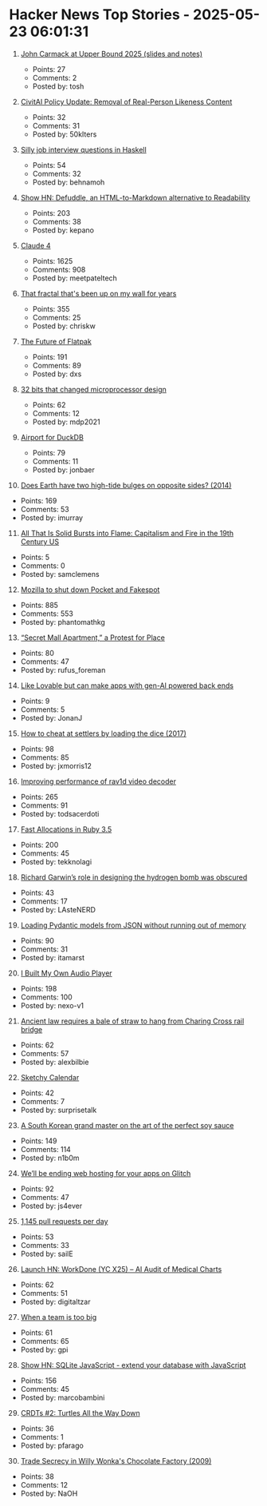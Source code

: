 # Hacker News Top Stories - 2025-05-23 06:01:31

1. [John Carmack at Upper Bound 2025 (slides and notes)](https://twitter.com/ID_AA_Carmack/status/1925710474366034326)
   - Points: 27
   - Comments: 2
   - Posted by: tosh

2. [CivitAI Policy Update: Removal of Real-Person Likeness Content](https://civitai.com/articles/15022/policy-update-removal-of-real-person-likeness-content)
   - Points: 32
   - Comments: 31
   - Posted by: 50kIters

3. [Silly job interview questions in Haskell](https://chrispenner.ca/posts/interview)
   - Points: 54
   - Comments: 32
   - Posted by: behnamoh

4. [Show HN: Defuddle, an HTML-to-Markdown alternative to Readability](https://github.com/kepano/defuddle)
   - Points: 203
   - Comments: 38
   - Posted by: kepano

5. [Claude 4](https://www.anthropic.com/news/claude-4)
   - Points: 1625
   - Comments: 908
   - Posted by: meetpateltech

6. [That fractal that's been up on my wall for years](https://chriskw.xyz/2025/05/21/Fractal/)
   - Points: 355
   - Comments: 25
   - Posted by: chriskw

7. [The Future of Flatpak](https://lwn.net/Articles/1020571/)
   - Points: 191
   - Comments: 89
   - Posted by: dxs

8. [32 bits that changed microprocessor design](https://spectrum.ieee.org/bellmac-32-ieee-milestone)
   - Points: 62
   - Comments: 12
   - Posted by: mdp2021

9. [Airport for DuckDB](https://airport.query.farm/)
   - Points: 79
   - Comments: 11
   - Posted by: jonbaer

10. [Does Earth have two high-tide bulges on opposite sides? (2014)](http://physics.stackexchange.com/questions/121830/does-earth-really-have-two-high-tide-bulges-on-opposite-sides)
   - Points: 169
   - Comments: 53
   - Posted by: imurray

11. [All That Is Solid Bursts into Flame: Capitalism and Fire in the 19th Century US](https://academic.oup.com/past/article/265/1/97/7625037)
   - Points: 5
   - Comments: 0
   - Posted by: samclemens

12. [Mozilla to shut down Pocket and Fakespot](https://support.mozilla.org/en-US/kb/future-of-pocket)
   - Points: 885
   - Comments: 553
   - Posted by: phantomathkg

13. [“Secret Mall Apartment,” a Protest for Place](https://modernagejournal.com/secret-mall-apartment-a-protest-for-place/251023/)
   - Points: 80
   - Comments: 47
   - Posted by: rufus_foreman

14. [Like Lovable but can make apps with gen-AI powered back ends](https://getcreatr.com/)
   - Points: 9
   - Comments: 5
   - Posted by: JonanJ

15. [How to cheat at settlers by loading the dice (2017)](https://izbicki.me/blog/how-to-cheat-at-settlers-of-catan-by-loading-the-dice-and-prove-it-with-p-values.html)
   - Points: 98
   - Comments: 85
   - Posted by: jxmorris12

16. [Improving performance of rav1d video decoder](https://ohadravid.github.io/posts/2025-05-rav1d-faster/)
   - Points: 265
   - Comments: 91
   - Posted by: todsacerdoti

17. [Fast Allocations in Ruby 3.5](https://railsatscale.com/2025-05-21-fast-allocations-in-ruby-3-5/)
   - Points: 200
   - Comments: 45
   - Posted by: tekknolagi

18. [Richard Garwin’s role in designing the hydrogen bomb was obscured](https://www.nytimes.com/2025/05/19/science/richard-garwin-hydrogen-bomb.html)
   - Points: 43
   - Comments: 17
   - Posted by: LAsteNERD

19. [Loading Pydantic models from JSON without running out of memory](https://pythonspeed.com/articles/pydantic-json-memory/)
   - Points: 90
   - Comments: 31
   - Posted by: itamarst

20. [I Built My Own Audio Player](https://nexo.sh/posts/why-i-built-a-native-mp3-player-in-swiftui/)
   - Points: 198
   - Comments: 100
   - Posted by: nexo-v1

21. [Ancient law requires a bale of straw to hang from Charing Cross rail bridge](https://www.ianvisits.co.uk/articles/ancient-law-requires-a-bale-of-hay-to-hang-from-charing-cross-rail-bridge-81318/)
   - Points: 62
   - Comments: 57
   - Posted by: alexbilbie

22. [Sketchy Calendar](https://www.inkandswitch.com/ink/notes/sketchy-calendar/)
   - Points: 42
   - Comments: 7
   - Posted by: surprisetalk

23. [A South Korean grand master on the art of the perfect soy sauce](https://www.theguardian.com/world/2025/may/21/without-time-there-is-no-flavour-a-south-korean-grand-master-on-the-art-of-the-perfect-soy-sauce)
   - Points: 149
   - Comments: 114
   - Posted by: n1b0m

24. [We’ll be ending web hosting for your apps on Glitch](https://blog.glitch.com/post/changes-are-coming-to-glitch/)
   - Points: 92
   - Comments: 47
   - Posted by: js4ever

25. [1,145 pull requests per day](https://saile.it/1145-pull-requests-per-day/)
   - Points: 53
   - Comments: 33
   - Posted by: sailE

26. [Launch HN: WorkDone (YC X25) – AI Audit of Medical Charts](undefined)
   - Points: 62
   - Comments: 51
   - Posted by: digitaltzar

27. [When a team is too big](https://blog.alexewerlof.com/p/when-a-team-is-too-big)
   - Points: 61
   - Comments: 65
   - Posted by: gpi

28. [Show HN: SQLite JavaScript - extend your database with JavaScript](https://github.com/sqliteai/sqlite-js)
   - Points: 156
   - Comments: 45
   - Posted by: marcobambini

29. [CRDTs #2: Turtles All the Way Down](https://jhellerstein.github.io/blog/crdt-turtles/)
   - Points: 36
   - Comments: 1
   - Posted by: pfarago

30. [Trade Secrecy in Willy Wonka's Chocolate Factory (2009)](https://papers.ssrn.com/sol3/papers.cfm?abstract_id=1430463)
   - Points: 38
   - Comments: 12
   - Posted by: NaOH

